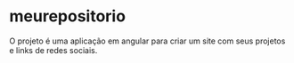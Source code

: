 # meurepositorio
O projeto é uma aplicação em angular para criar um site com seus projetos e links de redes sociais.
